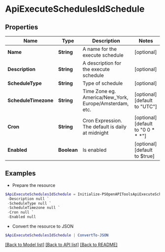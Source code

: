 # ApiExecuteSchedulesIdSchedule
## Properties

Name | Type | Description | Notes
------------ | ------------- | ------------- | -------------
**Name** | **String** | A name for the execute schedule | [optional] 
**Description** | **String** | A description for the execute schedule | [optional] 
**ScheduleType** | **String** | Type of schedule | [optional] 
**ScheduleTimezone** | **String** | Time Zone eg. America/New_York, Europe/Amsterdam, etc. | [optional] [default to "UTC"]
**Cron** | **String** | Cron Expression. The default is daily at midnight | [optional] [default to "0 0 * * *"]
**Enabled** | **Boolean** | Is enabled | [optional] [default to $true]

## Examples

- Prepare the resource
```powershell
$ApiExecuteSchedulesIdSchedule = Initialize-PSOpenAPIToolsApiExecuteSchedulesIdSchedule  -Name Sample Execution `
 -Description null `
 -ScheduleType null `
 -ScheduleTimezone null `
 -Cron null `
 -Enabled null
```

- Convert the resource to JSON
```powershell
$ApiExecuteSchedulesIdSchedule | ConvertTo-JSON
```

[[Back to Model list]](../README.md#documentation-for-models) [[Back to API list]](../README.md#documentation-for-api-endpoints) [[Back to README]](../README.md)

